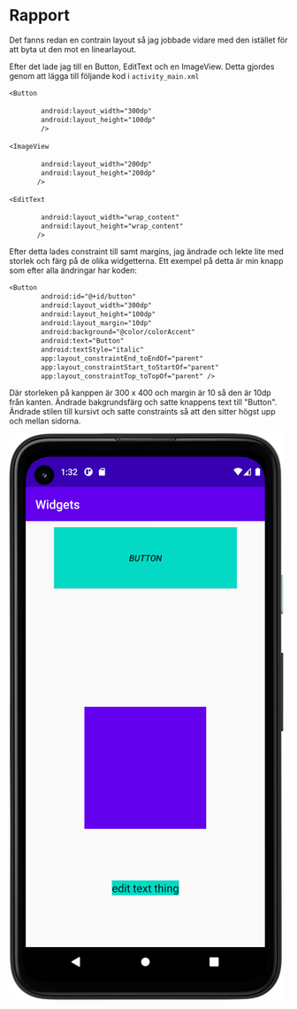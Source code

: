 
# Rapport

Det fanns redan en contrain layout så jag jobbade vidare med den istället för att byta ut den mot en linearlayout.

Efter det lade jag till en Button, EditText och en ImageView. Detta gjordes genom att lägga till följande kod i `activity_main.xml`

```
<Button

        android:layout_width="300dp"
        android:layout_height="100dp"
        />

<ImageView

        android:layout_width="200dp"
        android:layout_height="200dp"
       />

<EditText

        android:layout_width="wrap_content"
        android:layout_height="wrap_content"
       />
```

Efter detta lades constraint till samt margins, jag ändrade och lekte lite med storlek och färg på de olika widgetterna. Ett exempel på detta är min knapp
som efter alla ändringar har koden:

```
<Button
        android:id="@+id/button"
        android:layout_width="300dp"
        android:layout_height="100dp"
        android:layout_margin="10dp"
        android:background="@color/colorAccent"
        android:text="Button"
        android:textStyle="italic"
        app:layout_constraintEnd_toEndOf="parent"
        app:layout_constraintStart_toStartOf="parent"
        app:layout_constraintTop_toTopOf="parent" />
```
Där storleken på kanppen är 300 x 400 och margin är 10 så den är 10dp från kanten. Ändrade bakgrundsfärg och satte knappens text till "Button".
Ändrade stilen till kursivt och satte constraints så att den sitter högst upp och mellan sidorna.


![](screenshot.png)

